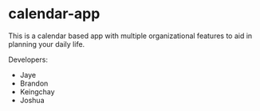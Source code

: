 # calendar-app

This is a calendar based app with multiple organizational features to aid in planning your daily life.

Developers:
- Jaye 
- Brandon
- Keingchay
- Joshua

